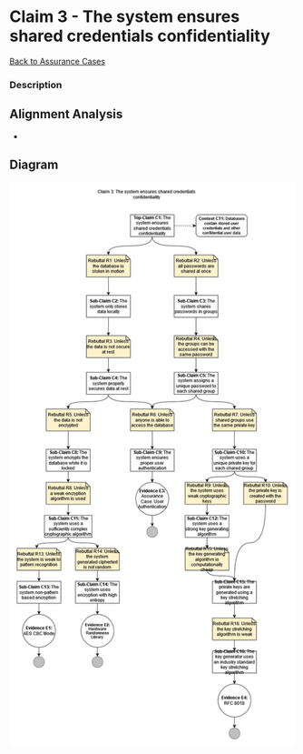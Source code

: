 # Claim 3 - The system ensures shared credentials confidentiality

[Back to Assurance Cases](https://github.com/JCKelley-CYBR/CYBR-8420-SoftwareAssurance/blob/Adding-Claims-Remaining/AssuranceCases.md)

### Description

## Alignment Analysis
* 
 
## Diagram
![](https://github.com/JCKelley-CYBR/CYBR-8420-SoftwareAssurance/blob/Adding-Claims-Remaining/AssuranceCases/Credential_Confidentiality/CredentialConfidentialityv2.png) 

